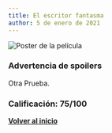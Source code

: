 ```yaml
---
title: El escritor fantasma
author: 5 de enero de 2021
---
```


![](https://m.media-amazon.com/images/M/MV5BMTI3NzMwMzkyNV5BMl5BanBnXkFtZTcwODk4NjQxMw@@._V1_.jpg  "Poster de la película")

### Advertencia de spoilers

Otra Prueba.

### Calificación: 75/100

[**Volver al inicio**](index.html)
